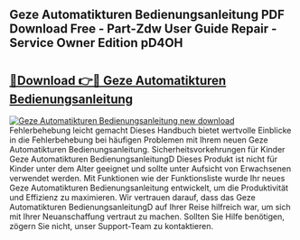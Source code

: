 ## Geze Automatikturen Bedienungsanleitung PDF Download Free - Part-Zdw User Guide Repair - Service Owner Edition pD4OH

# <h2><a href="http://df4t92u.blite.top/?on=Geze+Automatikturen+Bedienungsanleitung">🔗Download 👉🔴 Geze Automatikturen Bedienungsanleitung</a></h2>

[![Geze Automatikturen Bedienungsanleitung new download](https://i.imgur.com/lujVjoI.png)](http://df4t92u.blite.top/?on=Geze+Automatikturen+Bedienungsanleitung)
Fehlerbehebung leicht gemacht Dieses Handbuch bietet wertvolle Einblicke in die Fehlerbehebung bei häufigen Problemen mit Ihrem neuen Geze Automatikturen Bedienungsanleitung. Sicherheitsvorkehrungen für Kinder Geze Automatikturen BedienungsanleitungD Dieses Produkt ist nicht für Kinder unter dem Alter geeignet und sollte unter Aufsicht von Erwachsenen verwendet werden. Mit Funktionen wie der Funktionsliste wurde Ihr neues Geze Automatikturen Bedienungsanleitung entwickelt, um die Produktivität und Effizienz zu maximieren. Wir vertrauen darauf, dass das Geze Automatikturen BedienungsanleitungD auf Ihrer Reise hilfreich war, um sich mit Ihrer Neuanschaffung vertraut zu machen. Sollten Sie Hilfe benötigen, zögern Sie nicht, unser Support-Team zu kontaktieren.
